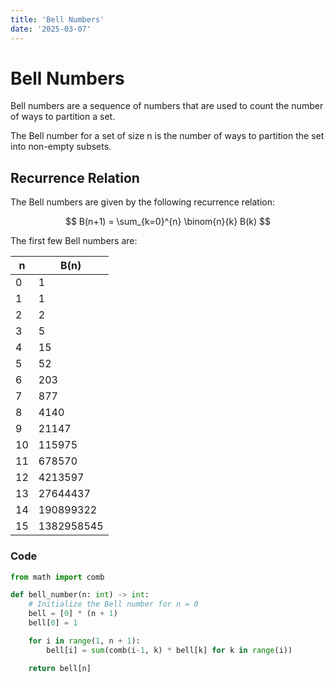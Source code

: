 ```yaml
---
title: 'Bell Numbers'  
date: '2025-03-07'  
---
```


# Bell Numbers
Bell numbers are a sequence of numbers that are used to count the number of ways to partition a set.

The Bell number for a set of size n is the number of ways to partition the set into non-empty subsets.

## Recurrence Relation
The Bell numbers are given by the following recurrence relation:

$$
B(n+1) = \sum_{k=0}^{n} \binom{n}{k} B(k)
$$

The first few Bell numbers are:

| n  | B(n)         |
|----|--------------|
| 0  | 1            |
| 1  | 1            |
| 2  | 2            |
| 3  | 5            |
| 4  | 15           |
| 5  | 52           |
| 6  | 203          |
| 7  | 877          |
| 8  | 4140         |
| 9  | 21147        |
| 10 | 115975       |
| 11 | 678570       |
| 12 | 4213597      |
| 13 | 27644437     |
| 14 | 190899322    |
| 15 | 1382958545   |


### Code

```python
from math import comb

def bell_number(n: int) -> int:
    # Initialize the Bell number for n = 0
    bell = [0] * (n + 1)
    bell[0] = 1

    for i in range(1, n + 1):
        bell[i] = sum(comb(i-1, k) * bell[k] for k in range(i))

    return bell[n]
```

